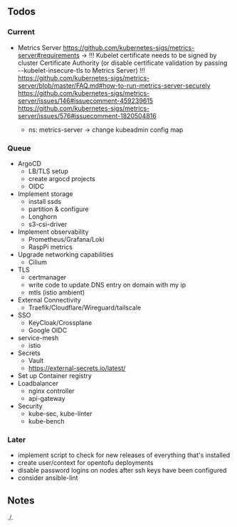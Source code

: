 ## Todos

### Current

- Metrics Server
    https://github.com/kubernetes-sigs/metrics-server#requirements
->    !!! Kubelet certificate needs to be signed by cluster Certificate Authority (or disable certificate validation by passing --kubelet-insecure-tls to Metrics Server) !!!
    https://github.com/kubernetes-sigs/metrics-server/blob/master/FAQ.md#how-to-run-metrics-server-securely
    https://github.com/kubernetes-sigs/metrics-server/issues/146#issuecomment-459239615
    https://github.com/kubernetes-sigs/metrics-server/issues/576#issuecomment-1820504816

    - ns: metrics-server
-> change kubeadmin config map


### Queue

- ArgoCD
    - LB/TLS setup
    - create argocd projects
    - OIDC
- Implement storage
    - install ssds
    - partition & configure
    - Longhorn
    - s3-csi-driver
- Implement observability
    - Prometheus/Grafana/Loki
    - RaspPi metrics
- Upgrade networking capabilities
    - Cilium
- TLS
    - certmanager
    - write code to update DNS entry on domain with my ip
    - mtls (istio ambient)
- External Connectivity
    - Traefik/Cloudflare/Wireguard/tailscale
- SSO
    - KeyCloak/Crossplane
    - Google OIDC
- service-mesh
    - istio
- Secrets
    - Vault
    - https://external-secrets.io/latest/
- Set up Container registry
- Loadbalancer
    - nginx controller
    - api-gateway
- Security
    - kube-sec, kube-linter
    - kube-bench

### Later
- implement script to check for new releases of everything that's installed
- create user/context for opentofu deployments
- disable password logins on nodes after ssh keys have been configured
- consider ansible-lint
    
## Notes

./.